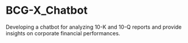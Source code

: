 # BCG-X_Chatbot
Developing a chatbot for analyzing 10-K and 10-Q reports and provide insights on corporate financial performances.
